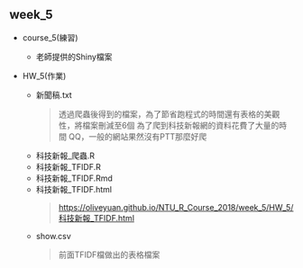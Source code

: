 ## week_5
* course_5(練習)
    - 老師提供的Shiny檔案

* HW_5(作業)
    - 新聞稿.txt
      > 透過爬蟲後得到的檔案，為了節省跑程式的時間還有表格的美觀性，將檔案刪減至6個
      > 為了爬到科技新報網的資料花費了大量的時間 QQ，一般的網站果然沒有PTT那麼好爬
    - 科技新報_爬蟲.R
    - 科技新報_TFIDF.R
    - 科技新報_TFIDF.Rmd
    - 科技新報_TFIDF.html 
      > https://oliveyuan.github.io/NTU_R_Course_2018/week_5/HW_5/科技新報_TFIDF.html
    - show.csv
      > 前面TFIDF檔做出的表格檔案
